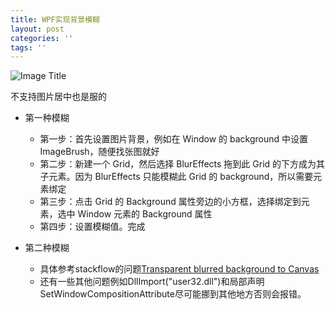 ```yaml
---
title: WPF实现背景模糊
layout: post
categories: ''
tags: ''
---
```

![Image Title](http://images2017.cnblogs.com/blog/990100/201707/990100-20170729204022628-1976274217.jpg)

不支持图片居中也是服的

- 第一种模糊
    - 第一步：首先设置图片背景，例如在 Window 的 background 中设置 ImageBrush，随便找张图就好
    - 第二步：新建一个 Grid，然后选择 BlurEffects 拖到此 Grid 的下方成为其子元素。因为 BlurEffects 只能模糊此 Grid 的 background，所以需要元素绑定
    - 第三步：点击 Grid 的 Background 属性旁边的小方框，选择绑定到元素，选中 Window 元素的 Background 属性
    - 第四步：设置模糊值。完成
  
- 第二种模糊
    - 具体参考stackflow的问题[Transparent blurred background to Canvas
](https://stackoverflow.com/questions/28040646/transparent-blurred-background-to-canvas)
    - 还有一些其他问题例如DllImport("user32.dll")和局部声明SetWindowCompositionAttribute尽可能挪到其他地方否则会报错。